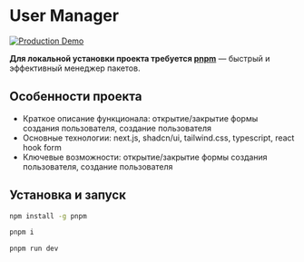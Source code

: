 # User Manager

[![Production Demo](https://img.shields.io/badge/demo-production-green?style=for-the-badge)](https://user-manager-6mqd.onrender.com)

**Для локальной установки проекта требуется [pnpm](https://pnpm.io/)** — быстрый и эффективный менеджер пакетов.

## Особенности проекта
- Краткое описание функционала: открытие/закрытие формы создания пользователя, создание пользователя
- Основные технологии: next.js, shadcn/ui, tailwind.css, typescript, react hook form
- Ключевые возможности: открытие/закрытие формы создания пользователя, создание пользователя

## Установка и запуск
```bash
npm install -g pnpm

pnpm i

pnpm run dev